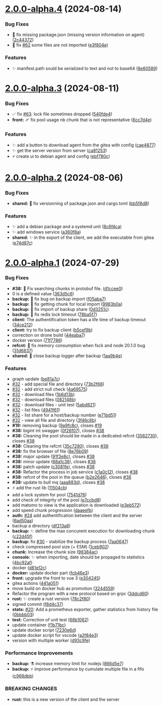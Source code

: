 # [2.0.0-alpha.4](https://gogs.shadoware.org/ShadowareOrg/woodstock-backup/compare/v2.0.0-alpha.3...v2.0.0-alpha.4) (2024-08-14)


### Bug Fixes

* :bug: fix missing package.json (missing version information on agent) ([2c44372](https://gogs.shadoware.org/ShadowareOrg/woodstock-backup/commit/2c4437229e5ba545fc43847ed71b7c9b0e0bc917))
* 🐛 fix [#62](https://gogs.shadoware.org/ShadowareOrg/woodstock-backup/issues/62) some files are not imported ([e3f804e](https://gogs.shadoware.org/ShadowareOrg/woodstock-backup/commit/e3f804ef545ab6de734d2d8e9e52fdc2f1743c7e))


### Features

* ✨ manifest.path sould be serialized to text and not to base64 ([8e60589](https://gogs.shadoware.org/ShadowareOrg/woodstock-backup/commit/8e60589275f2310fc4c45351d14165d341f0d6e7))

# [2.0.0-alpha.3](https://gogs.shadoware.org/ShadowareOrg/woodstock-backup/compare/v2.0.0-alpha.2...v2.0.0-alpha.3) (2024-08-11)


### Bug Fixes

* ✅ fix [#63](https://gogs.shadoware.org/ShadowareOrg/woodstock-backup/issues/63): lock file sometimes dropped ([540fde4](https://gogs.shadoware.org/ShadowareOrg/woodstock-backup/commit/540fde4e6d3f4912abead1b0d1fe43af2fa485b5))
* **front:** :adhesive_bandage: fix pool usage nb chunk that is not representative ([6cc7d4e](https://gogs.shadoware.org/ShadowareOrg/woodstock-backup/commit/6cc7d4e21aee1d91eaf24da5622b5a5bdf0785d8))


### Features

* :sparkles: add a button to download agent from the gitea with config ([cae4877](https://gogs.shadoware.org/ShadowareOrg/woodstock-backup/commit/cae4877cef3d71deafbf5879818131fdb5873146))
* :sparkles: get the server version from server ([ca81253](https://gogs.shadoware.org/ShadowareOrg/woodstock-backup/commit/ca812537ce3f7868688494ba16e6b14a5b23f1bc))
* :zap: create ui to debian agent and config ([ebf780c](https://gogs.shadoware.org/ShadowareOrg/woodstock-backup/commit/ebf780c0ebd126916ed82e45fb7a9b7a7dab96d7))

# [2.0.0-alpha.2](https://gogs.shadoware.org/ShadowareOrg/woodstock-backup/compare/v2.0.0-alpha.1...v2.0.0-alpha.2) (2024-08-06)


### Bug Fixes

* **shared:** :green_heart: fix versionning of package.json and cargo.toml ([bb5f8d8](https://gogs.shadoware.org/ShadowareOrg/woodstock-backup/commit/bb5f8d8bef3827d54703f62999479084a881f665))


### Features

* ✨ add a debian package and a systemd unit ([8c6f4ca](https://gogs.shadoware.org/ShadowareOrg/woodstock-backup/commit/8c6f4ca082cfb4894b87ecf0a87840c4ab3c439a))
* ✨ add windows service ([a360f8a](https://gogs.shadoware.org/ShadowareOrg/woodstock-backup/commit/a360f8a05f69f5ea3f73acd5a96e0969c14bb5e6))
* **shared:** :sparkles: in the export of the client, we add the executable from gitea ([e74d87c](https://gogs.shadoware.org/ShadowareOrg/woodstock-backup/commit/e74d87cee2e4afdab954768e1e0b9c1a35db278a))

# [2.0.0-alpha.1](https://gogs.shadoware.org/ShadowareOrg/woodstock-backup/compare/v1.0.2...v2.0.0-alpha.1) (2024-07-29)


### Bug Fixes

* **#38:** :bug: Fix searching chunks in protobuf file. ([d1ccee0](https://gogs.shadoware.org/ShadowareOrg/woodstock-backup/commit/d1ccee01da5d2793a16aa5b9dd8fd1eef7a1c40d))
* 0 is a defined value ([363d5c6](https://gogs.shadoware.org/ShadowareOrg/woodstock-backup/commit/363d5c63dd666c4cb6f63424651028c46708495a))
* **backup:** :bug: fix bug on backup import ([f05aba7](https://gogs.shadoware.org/ShadowareOrg/woodstock-backup/commit/f05aba7edd803143cb07073b4e10cc1b78a8815d))
* **backup:** :bug: fix getting chunk for local import ([9983b0a](https://gogs.shadoware.org/ShadowareOrg/woodstock-backup/commit/9983b0a6ca28a8e92b67f68ecceedd4722db592b))
* **backup:** :bug: fix import of backup share ([0d3251c](https://gogs.shadoware.org/ShadowareOrg/woodstock-backup/commit/0d3251c5b6a6e57e6d8afba0ae59096b473a1c82))
* **backup:** :bug: fix redis lock timeout ([78ba5f7](https://gogs.shadoware.org/ShadowareOrg/woodstock-backup/commit/78ba5f7a4f355802a89e6d96343c9dcde13cf8eb))
* **client:** The authentification token has a life time of backup timeout ([34ce212](https://gogs.shadoware.org/ShadowareOrg/woodstock-backup/commit/34ce212839aa66e05c48abd70f4b302009374545))
* **client:** try to fix backup client ([b5cef9b](https://gogs.shadoware.org/ShadowareOrg/woodstock-backup/commit/b5cef9b7a0269bd4cf3f1d0472b11a549e7c7ecf))
* correction on drone build ([44eaba7](https://gogs.shadoware.org/ShadowareOrg/woodstock-backup/commit/44eaba78043057a02cb7dd0c674a92b26e274bfe))
* docker version ([71f7786](https://gogs.shadoware.org/ShadowareOrg/woodstock-backup/commit/71f7786027f1827506deeb4865b72bea77bd3890))
* **refcnt:** :bug: fix memory consumption when fsck and node 20.1.0 bug ([31d6837](https://gogs.shadoware.org/ShadowareOrg/woodstock-backup/commit/31d68375000d15d27712c6c7b245b661f8ee2489))
* **shared:** :bug: close backup logger after backup ([1aa9b4e](https://gogs.shadoware.org/ShadowareOrg/woodstock-backup/commit/1aa9b4ea527f6ddc25c353c59510a5deef8550dc))


### Features

*  graph update ([be81a7c](https://gogs.shadoware.org/ShadowareOrg/woodstock-backup/commit/be81a7c9e25fb4053ffabc569abeb5278702e64c))
* [#32](https://gogs.shadoware.org/ShadowareOrg/woodstock-backup/issues/32) - add special file and directory ([73b2f66](https://gogs.shadoware.org/ShadowareOrg/woodstock-backup/commit/73b2f66397410900faa2831e4a8da1b557b6e77d))
* [#32](https://gogs.shadoware.org/ShadowareOrg/woodstock-backup/issues/32) - add strict null check ([4a69575](https://gogs.shadoware.org/ShadowareOrg/woodstock-backup/commit/4a69575e41682682bc94bf85cbb9cbdeb81a9f3b))
* [#32](https://gogs.shadoware.org/ShadowareOrg/woodstock-backup/issues/32) - download files ([1b6d13b](https://gogs.shadoware.org/ShadowareOrg/woodstock-backup/commit/1b6d13b1f9ae511b621d382ac152545ec1b67c2e))
* [#32](https://gogs.shadoware.org/ShadowareOrg/woodstock-backup/issues/32) - download files ([082148b](https://gogs.shadoware.org/ShadowareOrg/woodstock-backup/commit/082148bdfade2fcb60849e6fb91add6c030d46c1))
* [#32](https://gogs.shadoware.org/ShadowareOrg/woodstock-backup/issues/32) - download files - unit test ([5abd821](https://gogs.shadoware.org/ShadowareOrg/woodstock-backup/commit/5abd8219faa1acd655c9c8e090849d3b63aaafee))
* [#32](https://gogs.shadoware.org/ShadowareOrg/woodstock-backup/issues/32) - list files ([4941f61](https://gogs.shadoware.org/ShadowareOrg/woodstock-backup/commit/4941f6175d0fe0068fe49d9e0ec73a0c5d1bad74))
* [#32](https://gogs.shadoware.org/ShadowareOrg/woodstock-backup/issues/32) - list share for a host/backup number ([e71bd51](https://gogs.shadoware.org/ShadowareOrg/woodstock-backup/commit/e71bd5150ef0d258cc01fc2870524c94940d4163))
* [#32](https://gogs.shadoware.org/ShadowareOrg/woodstock-backup/issues/32) - view all file and directory ([3f46c6b](https://gogs.shadoware.org/ShadowareOrg/woodstock-backup/commit/3f46c6b98a6dd5e29b38b12cb22f0b98481b77f5))
* **#19:** removing backup ([9a9fc8c](https://gogs.shadoware.org/ShadowareOrg/woodstock-backup/commit/9a9fc8cb9cd59522478a9b1d98a447b62a1c93a1)), closes [#19](https://gogs.shadoware.org/ShadowareOrg/woodstock-backup/issues/19)
* **#38:** bigint int swagger ([0f26f07](https://gogs.shadoware.org/ShadowareOrg/woodstock-backup/commit/0f26f079dc85553da2d022b4621906e9d57650aa)), closes [#38](https://gogs.shadoware.org/ShadowareOrg/woodstock-backup/issues/38)
* **#38:** Cleaning the pool should be made in a dedicated refcnt ([3582730](https://gogs.shadoware.org/ShadowareOrg/woodstock-backup/commit/35827300e62750bbd6a3b04943ccceced3e41964)), closes [#38](https://gogs.shadoware.org/ShadowareOrg/woodstock-backup/issues/38)
* **#38:** Cleaning the refcnt ([35c7280](https://gogs.shadoware.org/ShadowareOrg/woodstock-backup/commit/35c7280df425968571034486817727413c33f064)), closes [#38](https://gogs.shadoware.org/ShadowareOrg/woodstock-backup/issues/38)
* **#38:** fix the browser of file ([8e76b09](https://gogs.shadoware.org/ShadowareOrg/woodstock-backup/commit/8e76b0909fa02e8abf97c7790cbe1c4425c39383))
* **#38:** major update ([91f3e8c](https://gogs.shadoware.org/ShadowareOrg/woodstock-backup/commit/91f3e8c9ac751703b85dd7acd6f137002081177d)), closes [#38](https://gogs.shadoware.org/ShadowareOrg/woodstock-backup/issues/38)
* **#38:** minor update ([68a1c38](https://gogs.shadoware.org/ShadowareOrg/woodstock-backup/commit/68a1c38aec4ccc2437d0ba2dc5b35850be73e47c)), closes [#38](https://gogs.shadoware.org/ShadowareOrg/woodstock-backup/issues/38)
* **#38:** patch update ([c3081fe](https://gogs.shadoware.org/ShadowareOrg/woodstock-backup/commit/c3081fea6fa899bce0a5bd9aa29dfe200bb66abb)), closes [#38](https://gogs.shadoware.org/ShadowareOrg/woodstock-backup/issues/38)
* **#38:** Refactor the process in job service ([c1a0c12](https://gogs.shadoware.org/ShadowareOrg/woodstock-backup/commit/c1a0c1243f4190dc33a74202e8b7db592013a68f)), closes [#38](https://gogs.shadoware.org/ShadowareOrg/woodstock-backup/issues/38)
* **#38:** refcnt of the pool in the queue ([b2e2646](https://gogs.shadoware.org/ShadowareOrg/woodstock-backup/commit/b2e2646266f3c47b1db1ef6288d209e9c96a6e7a)), closes [#38](https://gogs.shadoware.org/ShadowareOrg/woodstock-backup/issues/38)
* **#38:** update to bull mq ([aaa883d](https://gogs.shadoware.org/ShadowareOrg/woodstock-backup/commit/aaa883da4cce771fca1cbcba61f738b22dc4392b)), closes [#38](https://gogs.shadoware.org/ShadowareOrg/woodstock-backup/issues/38)
* ⚡️ add the rust lib ([11504cb](https://gogs.shadoware.org/ShadowareOrg/woodstock-backup/commit/11504cb5833323f743d373c528903f521c0d0496))
* add a lock system for pool ([7541d76](https://gogs.shadoware.org/ShadowareOrg/woodstock-backup/commit/7541d763a541cdec12886531b77048b3ae2f0ff4))
* add check of integrity of the pool ([e7ccbd8](https://gogs.shadoware.org/ShadowareOrg/woodstock-backup/commit/e7ccbd899822f7c2a34d12cf7b67e82312cb66d3))
* add matomo to view is the application is downloaded ([e3eb572](https://gogs.shadoware.org/ShadowareOrg/woodstock-backup/commit/e3eb5726c7771448304cb30ae5e086a9f43bbfeb))
* add speed chunk progression ([daaeefb](https://gogs.shadoware.org/ShadowareOrg/woodstock-backup/commit/daaeefb279653904b4fb497b7279d69870a2ee55))
* **auth:** [#24](https://gogs.shadoware.org/ShadowareOrg/woodstock-backup/issues/24) add authentification between the client and the server ([6ad50aa](https://gogs.shadoware.org/ShadowareOrg/woodstock-backup/commit/6ad50aaaf2d4f20235fbb69be2a7c3fbf11a697e))
* backup a directory ([df213a8](https://gogs.shadoware.org/ShadowareOrg/woodstock-backup/commit/df213a89d52046a326b8b5f17778298773ec068e))
* **backup:** :sparkles: define the max concurent execution for downloading chunk ([c22d45f](https://gogs.shadoware.org/ShadowareOrg/woodstock-backup/commit/c22d45f60dfc8c3b9545596d0eb7ab4fd45c4d65))
* **backup:** fix [#30](https://gogs.shadoware.org/ShadowareOrg/woodstock-backup/issues/30) - stabilize the backup process ([7aa0647](https://gogs.shadoware.org/ShadowareOrg/woodstock-backup/commit/7aa0647846e124cd2d4a9002b5f2bc6d0c196c1c))
* check compressed pool size (+ ESM) ([1ceb902](https://gogs.shadoware.org/ShadowareOrg/woodstock-backup/commit/1ceb902b5ee072c4d2b2bb1745069280b2046b13))
* **chunk:** Increase the chunk size ([98384ac](https://gogs.shadoware.org/ShadowareOrg/woodstock-backup/commit/98384aca4c6a58c460104b0214e0edeecc47b460))
* **console:** :sparkles: when importing, date should be propaged to statistics ([4bc92af](https://gogs.shadoware.org/ShadowareOrg/woodstock-backup/commit/4bc92af97ff68c35bf7ad65ad9fda4f77214d2ff))
* docker ([d81e12c](https://gogs.shadoware.org/ShadowareOrg/woodstock-backup/commit/d81e12ce4df66a934779b86243d0b388312dccbe))
* **docker:** update docker part ([fcb46e3](https://gogs.shadoware.org/ShadowareOrg/woodstock-backup/commit/fcb46e310b871a29e74dcab4e59fc2503a4d05f6))
* **front:** upgrade the front to vue 3 ([e304245](https://gogs.shadoware.org/ShadowareOrg/woodstock-backup/commit/e304245f9df99d0cf9e67b5fd389a42e514f52b8))
* gitea actions ([441a051](https://gogs.shadoware.org/ShadowareOrg/woodstock-backup/commit/441a051c6461f02a67f5025d272f0aafb9387fa6))
* move build on docker hub as promotion ([3244559](https://gogs.shadoware.org/ShadowareOrg/woodstock-backup/commit/3244559ad5afab7e861e3faaa3c46c7e5f379b26))
* Refactor the program with a new protocol based on grpc ([3ddcd60](https://gogs.shadoware.org/ShadowareOrg/woodstock-backup/commit/3ddcd60ca26fe50a23b01f6688b4e63f12de0d64))
* **rust:** ✨ create a rust version ([78c2f80](https://gogs.shadoware.org/ShadowareOrg/woodstock-backup/commit/78c2f8099f75ba94d875290b9ded14facc881e5d))
* signed commit ([f8d4c37](https://gogs.shadoware.org/ShadowareOrg/woodstock-backup/commit/f8d4c370fa2c873d86fc3eaf568e6dca047eca97))
* **stats:** [#20](https://gogs.shadoware.org/ShadowareOrg/woodstock-backup/issues/20): Add a prometheus exporter, gather statistics from history file ([0bbbb03](https://gogs.shadoware.org/ShadowareOrg/woodstock-backup/commit/0bbbb03876caa3231c91f4626cadde22c26f0857))
* **test:** Correction of unit test ([66b1062](https://gogs.shadoware.org/ShadowareOrg/woodstock-backup/commit/66b1062bef00111deee14f473781c4257cfc4dec))
* update container ([f1b71bc](https://gogs.shadoware.org/ShadowareOrg/woodstock-backup/commit/f1b71bca94228db7416640f36961cc71f11de4c0))
* update docker script ([7230e6d](https://gogs.shadoware.org/ShadowareOrg/woodstock-backup/commit/7230e6d84c95cb1fc77a2fae81271cc65da069a1))
* update docker script for vscode ([a2f84e3](https://gogs.shadoware.org/ShadowareOrg/woodstock-backup/commit/a2f84e39aa6698a7a9a346abf0c495b83fedb75d))
* version with multiple worker ([d93c9fe](https://gogs.shadoware.org/ShadowareOrg/woodstock-backup/commit/d93c9fe972429c014079724abed857a1efd1d49a))


### Performance Improvements

* **backup:** :alembic: increase memory limit for nodejs ([866d5e7](https://gogs.shadoware.org/ShadowareOrg/woodstock-backup/commit/866d5e78b40fe055681c78464e30a733ca0707a3))
* **backup:** :zap: improve performance by cumulate multiple file in a fifo ([c968dbb](https://gogs.shadoware.org/ShadowareOrg/woodstock-backup/commit/c968dbb27fe25de5e84f39268c1c4eb8e5cc7695))


### BREAKING CHANGES

* **rust:** this is a new version of the client and the server
